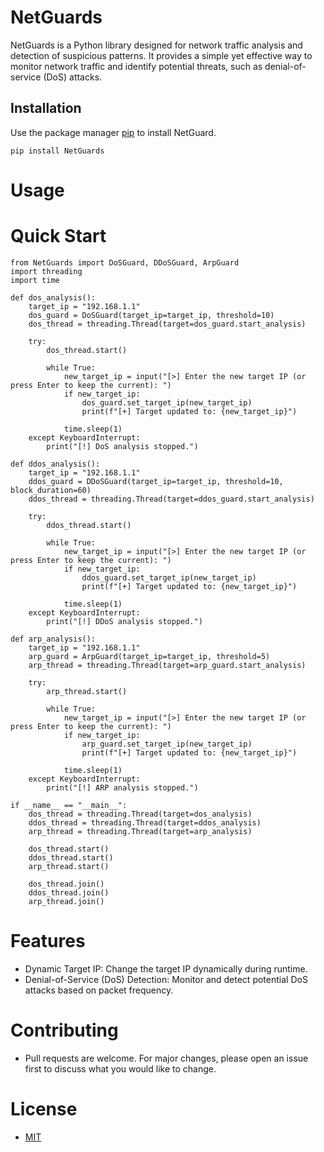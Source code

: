 # NetGuards

NetGuards is a Python library designed for network traffic analysis and detection of suspicious patterns. It provides a simple yet effective way to monitor network traffic and identify potential threats, such as denial-of-service (DoS) attacks.

## Installation

Use the package manager [pip](https://pip.pypa.io/en/stable/) to install NetGuard.

```pip install NetGuards```


# Usage
# Quick Start

```
from NetGuards import DoSGuard, DDoSGuard, ArpGuard
import threading
import time

def dos_analysis():
    target_ip = "192.168.1.1"
    dos_guard = DoSGuard(target_ip=target_ip, threshold=10)
    dos_thread = threading.Thread(target=dos_guard.start_analysis)

    try:
        dos_thread.start()

        while True:
            new_target_ip = input("[>] Enter the new target IP (or press Enter to keep the current): ")
            if new_target_ip:
                dos_guard.set_target_ip(new_target_ip)
                print(f"[+] Target updated to: {new_target_ip}")

            time.sleep(1)
    except KeyboardInterrupt:
        print("[!] DoS analysis stopped.")

def ddos_analysis():
    target_ip = "192.168.1.1"
    ddos_guard = DDoSGuard(target_ip=target_ip, threshold=10, block_duration=60)
    ddos_thread = threading.Thread(target=ddos_guard.start_analysis)

    try:
        ddos_thread.start()

        while True:
            new_target_ip = input("[>] Enter the new target IP (or press Enter to keep the current): ")
            if new_target_ip:
                ddos_guard.set_target_ip(new_target_ip)
                print(f"[+] Target updated to: {new_target_ip}")

            time.sleep(1)
    except KeyboardInterrupt:
        print("[!] DDoS analysis stopped.")

def arp_analysis():
    target_ip = "192.168.1.1"
    arp_guard = ArpGuard(target_ip=target_ip, threshold=5)
    arp_thread = threading.Thread(target=arp_guard.start_analysis)

    try:
        arp_thread.start()

        while True:
            new_target_ip = input("[>] Enter the new target IP (or press Enter to keep the current): ")
            if new_target_ip:
                arp_guard.set_target_ip(new_target_ip)
                print(f"[+] Target updated to: {new_target_ip}")

            time.sleep(1)
    except KeyboardInterrupt:
        print("[!] ARP analysis stopped.")

if __name__ == "__main__":
    dos_thread = threading.Thread(target=dos_analysis)
    ddos_thread = threading.Thread(target=ddos_analysis)
    arp_thread = threading.Thread(target=arp_analysis)

    dos_thread.start()
    ddos_thread.start()
    arp_thread.start()

    dos_thread.join()
    ddos_thread.join()
    arp_thread.join()
```

# Features

- Dynamic Target IP: Change the target IP dynamically during runtime.
- Denial-of-Service (DoS) Detection: Monitor and detect potential DoS attacks based on packet frequency.
  
# Contributing

- Pull requests are welcome. For major changes, please open an issue first to discuss what you would like to change.
  
# License

- [MIT](https://opensource.org/licenses/MIT)
